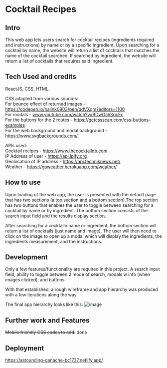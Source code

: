 # Cocktail Recipes

## Intro
This web app lets users search for cocktail recipes (ingredients required and instructions) by name or by a specific ingredient. Upon searching for a cocktail by name, the website will return a list of cocktails that matches the name of the cocktail searched. If searched by ingredient, the website will return a list of cocktails that requires said ingredient.

## Tech Used and credits
ReactJS, CSS, HTML.</br>

CSS adapted from various sources:</br>
For bounce effect of returned images - https://codepen.io/halink0803/pen/qdVXqm?editors=1100</br>
For modals - www.youtube.com/watch?v=9DwGahSqcEc</br>
For the buttons for the 2 routes - https://getcssscan.com/css-buttons-examples</br>
For the web background and modal background - https://www.svgbackgrounds.com/

APIs used:</br>
Cocktail recipes - https://www.thecocktaildb.com</br>
IP Address of user - https://api.ipify.org</br>
Geolocation of IP address - https://api.techniknews.net/</br>
Weather - https://goweather.herokuapp.com/weather/</br>


## How to use
Upon loading of the web app, the user is presented with the default page that has two sections (a top section and a bottom section).The top section has two buttons that enables the user to toggle between searching for a cocktail by name or by ingredient. The bottom section consists of the search input field and the results display section.</br>

After searching for a cocktailn name or ingredient, the bottom section will return a list of cocktails (just name and image). The user will then need to click on the image to open up a modal which will display the ingredients, the ingredients measurement, and the instructions.

## Development
Only a few features/functionality are required in this project. A search input field, ability to toggle between 2 mode of search, modals w info (when images clicked), and buttons.</br>

With that established, a rough wireframe and app hierarchy was produced with a few iterations along the way. </br>

The final app hierarchy looks like this:
![image](https://user-images.githubusercontent.com/118168304/214877135-262ec4da-5f89-4528-8edf-e85dcf221ee1.png)


## Further work and Features
~~Mobile friendly CSS codes to add.~~ done  

## Deployment
https://astounding-ganache-bc1737.netlify.app/
